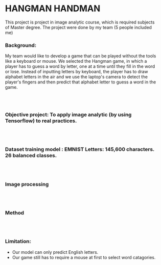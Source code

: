 # HANGMAN HANDMAN
This project is project in image analytic course, which is required subjects of Master degree. The project were done by my team (5 people included me)
### Background:
My team would like to develop a game that can be played without the tools like a keyboard or mouse. We selected the Hangman game, in which a player has to guess a word by letter, one at a time until they fill in the word or lose. Instead of inputting letters by keyboard, the player has to draw alphabet letters in the air and we use the laptop's camera to detect the player's fingers and then predict that alphabet letter to guess a word in the game.

<br><br>

### Objective project: To apply image analytic (by using Tensorflow) to real practices.



<br><br>

### Dataset training model : EMNIST Letters: 145,600 characters. 26 balanced classes.

<br><br>

### Image processing

<br><br>

### Method

<br><br>

### Limitation:
- Our model can only predict English letters.
- Our game still has to require a mouse at first to select word catagories.